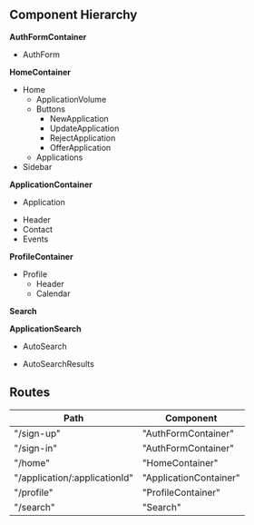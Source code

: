 ## Component Hierarchy

**AuthFormContainer**
  - AuthForm

**HomeContainer**
  - Home
    + ApplicationVolume
    + Buttons
      * NewApplication
      * UpdateApplication
      * RejectApplication
      * OfferApplication
    + Applications
  - Sidebar

**ApplicationContainer**
  - Application
   + Header
   + Contact
   + Events

**ProfileContainer**
  - Profile
    + Header
    + Calendar

**Search**

**ApplicationSearch**
 + AutoSearch
 * AutoSearchResults

## Routes

|Path   | Component   |
|-------|-------------|
| "/sign-up" | "AuthFormContainer" |
| "/sign-in" | "AuthFormContainer" |
| "/home" | "HomeContainer" |
| "/application/:applicationId" | "ApplicationContainer" |
| "/profile" | "ProfileContainer" |
| "/search" | "Search" |
